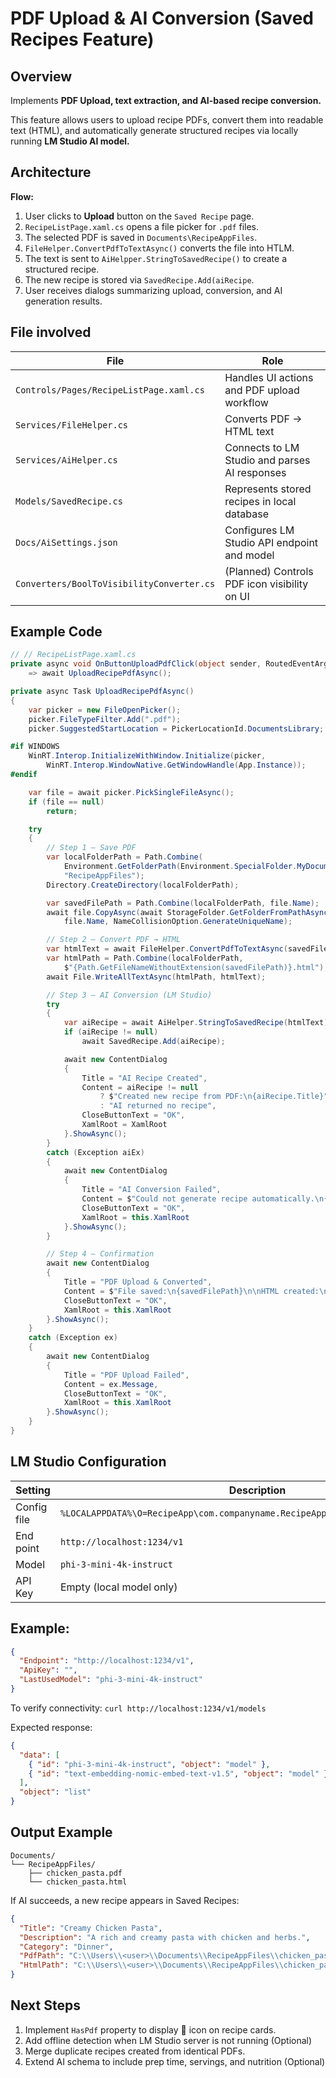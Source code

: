 # PDF Upload & AI Conversion (Saved Recipes Feature)
## Overview
Implements **PDF Upload, text extraction, and AI-based recipe conversion.**

This feature allows users to upload recipe PDFs, convert them into readable text (HTML), and automatically generate structured recipes via locally running **LM Studio AI model.**

## Architecture
**Flow:**
1. User clicks to **Upload** button on the `Saved Recipe` page.
2. `RecipeListPage.xaml.cs` opens a file picker for `.pdf` files.
3. The selected PDF is saved in `Documents\RecipeAppFiles`.
4. `FileHelper.ConvertPdfToTextAsync()` converts the file into HTLM.
5. The text is sent to `AiHelpper.StringToSavedRecipe()` to create a structured recipe.
6. The new recipe is stored via `SavedRecipe.Add(aiRecipe`.
7. User receives dialogs summarizing upload, conversion, and AI generation results.

## File involved
| File | Role |
|------|------|
| `Controls/Pages/RecipeListPage.xaml.cs` | Handles UI actions and PDF upload workflow |
| `Services/FileHelper.cs` | Converts PDF → HTML text |
| `Services/AiHelper.cs` | Connects to LM Studio and parses AI responses |
| `Models/SavedRecipe.cs` | Represents stored recipes in local database |
| `Docs/AiSettings.json` | Configures LM Studio API endpoint and model |
| `Converters/BoolToVisibilityConverter.cs` | (Planned) Controls PDF icon visibility on UI |

## Example Code
```csharp
// // RecipeListPage.xaml.cs
private async void OnButtonUploadPdfClick(object sender, RoutedEventArgs e)
    => await UploadRecipePdfAsync();

private async Task UploadRecipePdfAsync()
{
    var picker = new FileOpenPicker();
    picker.FileTypeFilter.Add(".pdf");
    picker.SuggestedStartLocation = PickerLocationId.DocumentsLibrary;

#if WINDOWS
    WinRT.Interop.InitializeWithWindow.Initialize(picker,
        WinRT.Interop.WindowNative.GetWindowHandle(App.Instance));
#endif

    var file = await picker.PickSingleFileAsync();
    if (file == null)
        return;

    try
    {
        // Step 1 – Save PDF
        var localFolderPath = Path.Combine(
            Environment.GetFolderPath(Environment.SpecialFolder.MyDocuments),
            "RecipeAppFiles");
        Directory.CreateDirectory(localFolderPath);

        var savedFilePath = Path.Combine(localFolderPath, file.Name);
        await file.CopyAsync(await StorageFolder.GetFolderFromPathAsync(localFolderPath),
            file.Name, NameCollisionOption.GenerateUniqueName);

        // Step 2 – Convert PDF → HTML
        var htmlText = await FileHelper.ConvertPdfToTextAsync(savedFilePath);
        var htmlPath = Path.Combine(localFolderPath,
            $"{Path.GetFileNameWithoutExtension(savedFilePath)}.html");
        await File.WriteAllTextAsync(htmlPath, htmlText);

        // Step 3 – AI Conversion (LM Studio)
        try
        {
            var aiRecipe = await AiHelper.StringToSavedRecipe(htmlText);
            if (aiRecipe != null)
                await SavedRecipe.Add(aiRecipe);

            await new ContentDialog
            {
                Title = "AI Recipe Created",
                Content = aiRecipe != null
                    ? $"Created new recipe from PDF:\n{aiRecipe.Title}"
                    : "AI returned no recipe",
                CloseButtonText = "OK",
                XamlRoot = XamlRoot
            }.ShowAsync();
        }
        catch (Exception aiEx)
        {
            await new ContentDialog
            {
                Title = "AI Conversion Failed",
                Content = $"Could not generate recipe automatically.\n{aiEx.Message}",
                CloseButtonText = "OK",
                XamlRoot = this.XamlRoot
            }.ShowAsync();
        }

        // Step 4 – Confirmation
        await new ContentDialog
        {
            Title = "PDF Upload & Converted",
            Content = $"File saved:\n{savedFilePath}\n\nHTML created:\n{htmlPath}",
            CloseButtonText = "OK",
            XamlRoot = this.XamlRoot
        }.ShowAsync();
    }
    catch (Exception ex)
    {
        await new ContentDialog
        {
            Title = "PDF Upload Failed",
            Content = ex.Message,
            CloseButtonText = "OK",
            XamlRoot = this.XamlRoot
        }.ShowAsync();
    }
}
  ```
## LM Studio Configuration

| Setting                | Description                                                                     |
|------------------------|---------------------------------------------------------------------------------|
| Config file            | `%LOCALAPPDATA%\O=RecipeApp\com.companyname.RecipeApp\Settings\AiSettings.json` |
| End point              | `http://localhost:1234/v1`                                                      |
| Model                  | `phi-3-mini-4k-instruct`                                                        |
| API Key                | Empty (local model only)                                                        |

## Example:
```json
{
  "Endpoint": "http://localhost:1234/v1",
  "ApiKey": "",
  "LastUsedModel": "phi-3-mini-4k-instruct"
}
```
To verify connectivity:
`curl http://localhost:1234/v1/models`

Expected response:
```json
{
  "data": [
    { "id": "phi-3-mini-4k-instruct", "object": "model" },
    { "id": "text-embedding-nomic-embed-text-v1.5", "object": "model" }
  ],
  "object": "list"
}
```
## Output Example
```plaintext
Documents/
└── RecipeAppFiles/
    ├── chicken_pasta.pdf
    └── chicken_pasta.html
```
If AI succeeds, a new recipe appears in Saved Recipes:
```json
{
  "Title": "Creamy Chicken Pasta",
  "Description": "A rich and creamy pasta with chicken and herbs.",
  "Category": "Dinner",
  "PdfPath": "C:\\Users\\<user>\\Documents\\RecipeAppFiles\\chicken_pasta.pdf",
  "HtmlPath": "C:\\Users\\<user>\\Documents\\RecipeAppFiles\\chicken_pasta.html"
}
```
## Next Steps
1. Implement `HasPdf` property to display 📄 icon on recipe cards.
2. Add offline detection when LM Studio server is not running (Optional)
3. Merge duplicate recipes created from identical PDFs.
4. Extend AI schema to include prep time, servings, and nutrition (Optional)



